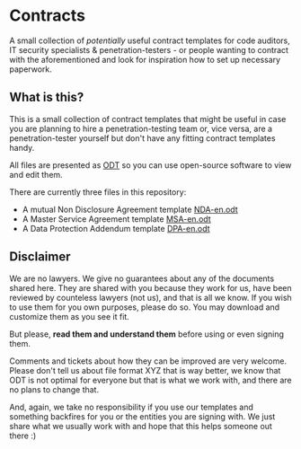 # Contracts

A small collection of _potentially_ useful contract templates for code auditors, IT security specialists & penetration-testers - or people wanting to contract with the aforementioned and look for inspiration how to set up necessary paperwork.

## What is this?

This is a small collection of contract templates that might be useful in case you are planning to hire a penetration-testing team or, vice versa, are a penetration-tester yourself but don't have any fitting contract templates handy.

All files are presented as [ODT](https://docs.fileformat.com/word-processing/odt/) so you can use open-source software to view and edit them. 

There are currently three files in this repository:

* A mutual Non Disclosure Agreement template [NDA-en.odt](https://github.com/cure53/Contracts/blob/main/NDA-en.odt)
* A Master Service Agreement template [MSA-en.odt](https://github.com/cure53/Contracts/blob/main/MSA-en.odt)
* A Data Protection Addendum template [DPA-en.odt](https://github.com/cure53/Contracts/blob/main/DPA-en.odt)

## Disclaimer

We are no lawyers. We give no guarantees about any of the documents shared here. They are shared with you because they work for us, have been reviewed by counteless lawyers (not us), and that is all we know. If you wish to use them for you own purposes, please do so. You may download and customize them as you see it fit. 

But please, **read them and understand them** before using or even signing them.

Comments and tickets about how they can be improved are very welcome. Please don't tell us about file format XYZ that is way better, we know that ODT is not optimal for everyone but that is what we work with, and there are no plans to change that.

And, again, we take no responsibility if you use our templates and something backfires for you or the entities you are signing with. We just share what we usually work with and hope that this helps someone out there :)
